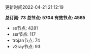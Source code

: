 更新时间2022-04-21 21:12:19

**总订阅: 73**
**总节点: 5704**
**有效节点: 4565**
- ss节点: 4281
- ssr节点: 117
- trojan节点: 74
- v2ray节点: 93
